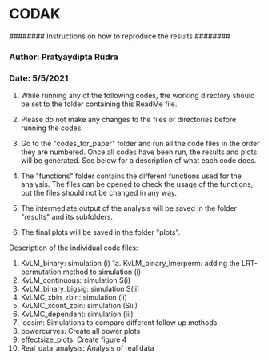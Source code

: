 # CODAK






######## Instructions on how to reproduce the results ########

### Author: Pratyaydipta Rudra
### Date: 5/5/2021


1. While running any of the following codes, the working directory should be set to the folder containing this ReadMe file. 

2. Please do not make any changes to the files or directories before running the codes.

3. Go to the "codes_for_paper" folder and run all the code files in the order they are numbered. Once all codes have been run, the results and plots will be generated. See below for a description of what each code does.

4. The "functions" folder contains the different functions used for the analysis. The files can be opened to check the usage of the functions, but the files should not be changed in any way.

5. The intermediate output of the analysis will be saved in the folder "results" and its subfolders.

6. The final plots will be saved in the folder "plots".







Description of the individual code files:
1. KvLM_binary: simulation (i)
1a. KvLM_binary_lmerperm: adding the LRT-permutation method to simulation (i)
2. KvLM_continuous: simulation S(i)
3. KvLM_binary_bigsig: simulation S(ii)
4. KvLMC_xbin_zbin: simulation (ii)
5. KvLMC_xcont_zbin: simulation (Siii)
6. KvLMC_dependent: simulation (iii)
7. loosim: Simulations to compare different follow up methods
8. powercurves: Create all power plots
9. effectsize_plots: Create figure 4
10. Real_data_analysis: Analysis of real data






















